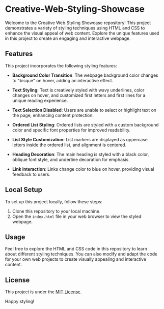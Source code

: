 # Creative-Web-Styling-Showcase
Welcome to the Creative Web Styling Showcase repository! This project demonstrates a variety of styling techniques using HTML and CSS to enhance the visual appeal of web content. Explore the unique features used in this project to create an engaging and interactive webpage.

## Features

This project incorporates the following styling features:

- **Background Color Transition**: The webpage background color changes to "bisque" on hover, adding an interactive effect.

- **Text Styling**: Text is creatively styled with wavy underlines, color changes on hover, and customized first letters and first lines for a unique reading experience.

- **Text Selection Disabled**: Users are unable to select or highlight text on the page, enhancing content protection.

- **Ordered List Styling**: Ordered lists are styled with a custom background color and specific font properties for improved readability.

- **List Style Customization**: List markers are displayed as uppercase letters inside the ordered list, and alignment is centered.

- **Heading Decoration**: The main heading is styled with a black color, oblique font style, and underline decoration for emphasis.

- **Link Interaction**: Links change color to blue on hover, providing visual feedback to users.

## Local Setup

To set up this project locally, follow these steps:

1. Clone this repository to your local machine.
2. Open the `index.html` file in your web browser to view the styled webpage.

## Usage

Feel free to explore the HTML and CSS code in this repository to learn about different styling techniques. You can also modify and adapt the code for your own web projects to create visually appealing and interactive content.

## License

This project is under the [MIT License](LICENSE).

Happy styling!
